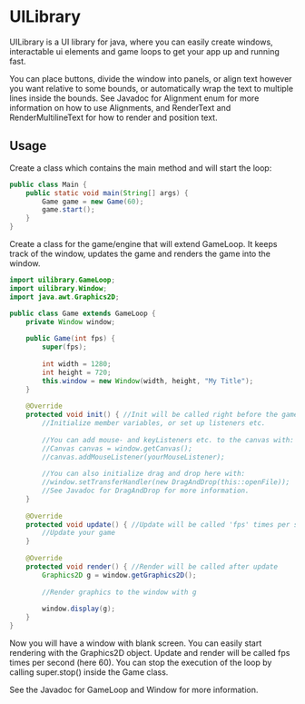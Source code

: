 # UILibrary
UILibrary is a UI library for java, where you can easily create windows, interactable ui elements and game loops to get your app up and running fast.

You can place buttons, divide the window into panels, or align text however you want relative to some bounds, or automatically wrap the text to multiple lines inside the bounds. See Javadoc for Alignment enum for more information on how to use Alignments, and RenderText and RenderMultilineText for how to render and position text.

## Usage
Create a class which contains the main method and will start the loop:
```Java
public class Main {
    public static void main(String[] args) {
        Game game = new Game(60);
        game.start();
    }
}
```

Create a class for the game/engine that will extend GameLoop.
It keeps track of the window, updates the game and renders the game into the window.

```Java
import uilibrary.GameLoop;
import uilibrary.Window;
import java.awt.Graphics2D;

public class Game extends GameLoop {
    private Window window;
    
    public Game(int fps) {
        super(fps);
        
        int width = 1280;
        int height = 720;
        this.window = new Window(width, height, "My Title");
    }
    
    @Override
    protected void init() { //Init will be called right before the game loop starts.
        //Initialize member variables, or set up listeners etc.
        
        //You can add mouse- and keyListeners etc. to the canvas with:
        //Canvas canvas = window.getCanvas();
        //canvas.addMouseListener(yourMouseListener);
        
        //You can also initialize drag and drop here with:
        //window.setTransferHandler(new DragAndDrop(this::openFile));
        //See Javadoc for DragAndDrop for more information.
    }
    
    @Override
    protected void update() { //Update will be called 'fps' times per second
        //Update your game
    }
    
    @Override
    protected void render() { //Render will be called after update
        Graphics2D g = window.getGraphics2D();
        
        //Render graphics to the window with g
        
        window.display(g);
    }
}
```

Now you will have a window with blank screen. You can easily start rendering with the Graphics2D object. Update and render will be called fps times per second (here 60). You can stop the execution of the loop by calling super.stop() inside the Game class.

See the Javadoc for GameLoop and Window for more information.